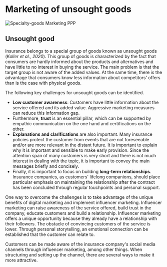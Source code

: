 # Marketing of unsought goods

![Specialty-goods Marketing PPP](https://github.com/user-attachments/assets/26b61231-fbfe-463d-8032-470aea9983a2)



## Unsought good

Insurance belongs to a special group of goods known as unsought goods (*Koller et al., 2020*). This group of goods is characterized by the fact that consumers are hardly informed about the products and alternatives and have little to no interest in buying the service. 
The main problem is that the target group is not aware of the added values. At the same time, there is the advantage that consumers know less information about competitors' offers than is the case with physical goods.

The following key challenges for unsought goods can be identified.
- **Low customer awareness**: Customers have little information about the service offered and its added value. Aggressive marketing measures can reduce this information gap.
- Furthermore, **trust** is an essential pillar, which can be supported by empathic communication on the one hand and certifications on the other.
- **Explanations and clarifications** are also important. Many insurance policies protect the customer from events that are not foreseeable and/or are more relevant in the distant future. It is important to explain why it is important and sensible to make early provision. Since the attention span of many customers is very short and there is not much interest in dealing with the topic, it is important to convey the main messages briefly and concisely.
- Finally, it is important to focus on building **long-term relationships**. Insurance companies, as customers' lifelong companions, should place particular emphasis on maintaining the relationship after the contract has been concluded through regular touchpoints and personal support.
  
One way to overcome the challenges is to take advantage of the unique benefits of digital marketing and implement influencer marketing. Influencer marketing can raise awareness of the service offered, build trust in the company, educate customers and build a relationship. Influencer marketing offers a unique opportunity because they already have a relationship with their followers. The obstacle of convincing customers of the service is lower. Through personal storytelling, an emotional connection can be established that the customer can relate to.

Customers can be made aware of the insurance company's social media channels through influencer marketing, among other things. When structuring and setting up the channel, there are several ways to make it more attractive.

